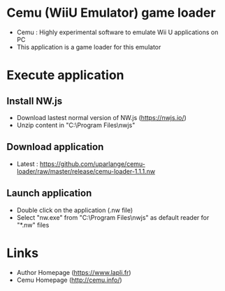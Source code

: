 # Cemu (WiiU Emulator) game loader #
* Cemu : Highly experimental software to emulate Wii U applications on PC
* This application is a game loader for this emulator

# Execute application #

## Install NW.js ##
* Download lastest normal version of NW.js (https://nwjs.io/)
* Unzip content in "C:\Program Files\nwjs"

## Download application ##
* Latest : https://github.com/uparlange/cemu-loader/raw/master/release/cemu-loader-1.1.1.nw

## Launch application ##
* Double click on the application (.nw file)
* Select "nw.exe" from "C:\Program Files\nwjs" as default reader for "*.nw" files

# Links #
* Author Homepage (https://www.lapli.fr)
* Cemu Homepage (http://cemu.info/)